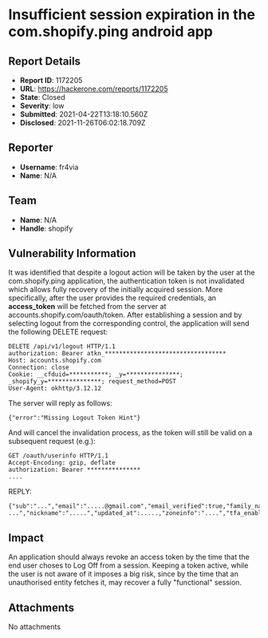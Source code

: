 # Insufficient session expiration in the **com.shopify.ping** android app

## Report Details
- **Report ID**: 1172205
- **URL**: https://hackerone.com/reports/1172205
- **State**: Closed
- **Severity**: low
- **Submitted**: 2021-04-22T13:18:10.560Z
- **Disclosed**: 2021-11-26T06:02:18.709Z

## Reporter
- **Username**: fr4via
- **Name**: N/A

## Team
- **Name**: N/A
- **Handle**: shopify

## Vulnerability Information
It was identified that despite a logout action will be taken by the user at the com.shopify.ping application, the authentication token is not invalidated which allows fully recovery of the initially acquired session. More specifically, after the user provides the required credentials, an **access_token** will be fetched from the server at accounts.shopify.com/oauth/token. After establishing a session and by selecting logout from the corresponding control, the application will send the following DELETE request:

```
DELETE /api/v1/logout HTTP/1.1
authorization: Bearer atkn_**********************************
Host: accounts.shopify.com
Connection: close
Cookie: __cfduid=***********; _y=***************; _shopify_y=***************; request_method=POST
User-Agent: okhttp/3.12.12
```

The server will reply as follows:

```
{"error":"Missing Logout Token Hint"}
```
And will cancel the invalidation process, as the token will still be valid on a subsequent request (e.g.):

```
GET /oauth/userinfo HTTP/1.1
Accept-Encoding: gzip, deflate
authorization: Bearer ***************
....
```
REPLY:
```
{"sub":"...","email":".....@gmail.com","email_verified":true,"family_name":"Doe","given_name":"....","locale":"en","name":".... ...","nickname":".....","updated_at":.....,"zoneinfo":"....","tfa_enabled":false}
```

## Impact

An application should always revoke an access token by the time that the end user choses to Log Off from a session. Keeping a token active, while the user is not aware of it imposes a big risk, since by the time that an unauthorised entity fetches it, may recover a fully "functional" session.

## Attachments
No attachments
